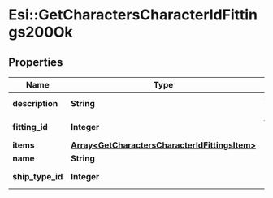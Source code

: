 # Esi::GetCharactersCharacterIdFittings200Ok

## Properties
Name | Type | Description | Notes
------------ | ------------- | ------------- | -------------
**description** | **String** | description string | 
**fitting_id** | **Integer** | fitting_id integer | 
**items** | [**Array&lt;GetCharactersCharacterIdFittingsItem&gt;**](GetCharactersCharacterIdFittingsItem.md) | items array | 
**name** | **String** | name string | 
**ship_type_id** | **Integer** | ship_type_id integer | 


